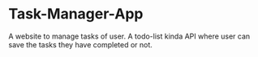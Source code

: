 # Task-Manager-App


A website to manage tasks of user. A todo-list kinda API where user can save the tasks they have completed or not.
